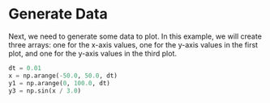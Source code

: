 # Generate Data

Next, we need to generate some data to plot. In this example, we will create three arrays: one for the x-axis values, one for the y-axis values in the first plot, and one for the y-axis values in the third plot.

```python
dt = 0.01
x = np.arange(-50.0, 50.0, dt)
y1 = np.arange(0, 100.0, dt)
y3 = np.sin(x / 3.0)
```

